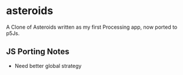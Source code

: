 # asteroids
A Clone of Asteroids written as my first Processing app, now ported to p5Js.

## JS Porting Notes
- Need better global strategy
